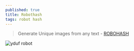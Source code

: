 ```yaml
---
published: true
title: Robothash
tags: robot hash
---
```

> Generate Unique images from any text - [ROBOHASH](https://robohash.org/)

![yduf robot](https://robohash.org/yduf)

